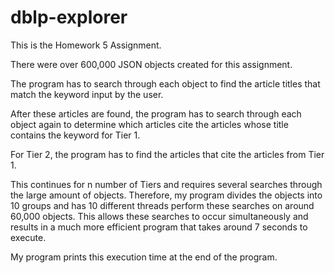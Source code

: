 # dblp-explorer
This is the Homework 5 Assignment.

There were over 600,000 JSON objects created for this assignment.  

The program has to search through each object to find the article
titles that match the keyword input by the user.  

After these articles are found, the program has to search through each object again
to determine which articles cite the articles whose title contains the keyword for Tier 1.

For Tier 2, the program has to find the articles that cite the articles from Tier 1.

This continues for n number of Tiers and requires several searches through the large amount
of objects.  Therefore, my program divides the objects into 10 groups and has 10 different
threads perform these searches on around 60,000 objects. This allows these searches to occur 
simultaneously and results in a much more efficient program that takes around 7 seconds to execute.  

My program prints this execution time at the end of the program.
